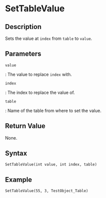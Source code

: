 # SetTableValue

## Description
Sets the value at `index` from `table` to `value`.

## Parameters
`value`

:   The value to replace `index` with.

`index`

:   The index to replace the value of.

`table`

:   Name of the table from where to set the value.

## Return Value
None.

## Syntax
```
SetTableValue(int value, int index, table)
```

## Example
```
SetTableValue(55, 3, TestObject_Table)
```

